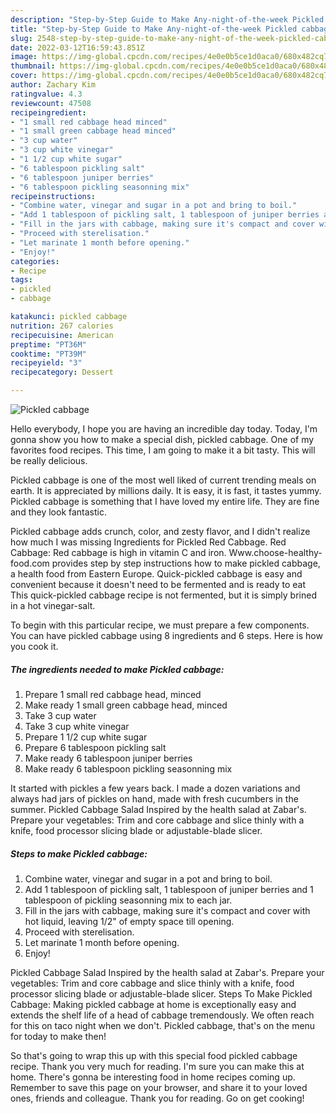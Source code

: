 ```yaml
---
description: "Step-by-Step Guide to Make Any-night-of-the-week Pickled cabbage"
title: "Step-by-Step Guide to Make Any-night-of-the-week Pickled cabbage"
slug: 2548-step-by-step-guide-to-make-any-night-of-the-week-pickled-cabbage
date: 2022-03-12T16:59:43.851Z
image: https://img-global.cpcdn.com/recipes/4e0e0b5ce1d0aca0/680x482cq70/pickled-cabbage-recipe-main-photo.jpg
thumbnail: https://img-global.cpcdn.com/recipes/4e0e0b5ce1d0aca0/680x482cq70/pickled-cabbage-recipe-main-photo.jpg
cover: https://img-global.cpcdn.com/recipes/4e0e0b5ce1d0aca0/680x482cq70/pickled-cabbage-recipe-main-photo.jpg
author: Zachary Kim
ratingvalue: 4.3
reviewcount: 47508
recipeingredient:
- "1 small red cabbage head minced"
- "1 small green cabbage head minced"
- "3 cup water"
- "3 cup white vinegar"
- "1 1/2 cup white sugar"
- "6 tablespoon pickling salt"
- "6 tablespoon juniper berries"
- "6 tablespoon pickling seasonning mix"
recipeinstructions:
- "Combine water, vinegar and sugar in a pot and bring to boil."
- "Add 1 tablespoon of pickling salt, 1 tablespoon of juniper berries and 1 tablespoon of pickling seasonning mix to each jar."
- "Fill in the jars with cabbage, making sure it's compact and cover with hot liquid, leaving 1/2" of empty space till opening."
- "Proceed with sterelisation."
- "Let marinate 1 month before opening."
- "Enjoy!"
categories:
- Recipe
tags:
- pickled
- cabbage

katakunci: pickled cabbage 
nutrition: 267 calories
recipecuisine: American
preptime: "PT36M"
cooktime: "PT39M"
recipeyield: "3"
recipecategory: Dessert

---
```



![Pickled cabbage](https://img-global.cpcdn.com/recipes/4e0e0b5ce1d0aca0/680x482cq70/pickled-cabbage-recipe-main-photo.jpg)

Hello everybody, I hope you are having an incredible day today. Today, I'm gonna show you how to make a special dish, pickled cabbage. One of my favorites food recipes. This time, I am going to make it a bit tasty. This will be really delicious.

Pickled cabbage is one of the most well liked of current trending meals on earth. It is appreciated by millions daily. It is easy, it is fast, it tastes yummy. Pickled cabbage is something that I have loved my entire life. They are fine and they look fantastic.

Pickled cabbage adds crunch, color, and zesty flavor, and I didn't realize how much I was missing Ingredients for Pickled Red Cabbage. Red Cabbage: Red cabbage is high in vitamin C and iron. Www.choose-healthy-food.com provides step by step instructions how to make pickled cabbage, a health food from Eastern Europe. Quick-pickled cabbage is easy and convenient because it doesn't need to be fermented and is ready to eat This quick-pickled cabbage recipe is not fermented, but it is simply brined in a hot vinegar-salt.


To begin with this particular recipe, we must prepare a few components. You can have pickled cabbage using 8 ingredients and 6 steps. Here is how you cook it.

<!--inarticleads1-->

##### The ingredients needed to make Pickled cabbage:

1. Prepare 1 small red cabbage head, minced
1. Make ready 1 small green cabbage head, minced
1. Take 3 cup water
1. Take 3 cup white vinegar
1. Prepare 1 1/2 cup white sugar
1. Prepare 6 tablespoon pickling salt
1. Make ready 6 tablespoon juniper berries
1. Make ready 6 tablespoon pickling seasonning mix


It started with pickles a few years back. I made a dozen variations and always had jars of pickles on hand, made with fresh cucumbers in the summer. Pickled Cabbage Salad Inspired by the health salad at Zabar's. Prepare your vegetables: Trim and core cabbage and slice thinly with a knife, food processor slicing blade or adjustable-blade slicer. 

<!--inarticleads2-->

##### Steps to make Pickled cabbage:

1. Combine water, vinegar and sugar in a pot and bring to boil.
1. Add 1 tablespoon of pickling salt, 1 tablespoon of juniper berries and 1 tablespoon of pickling seasonning mix to each jar.
1. Fill in the jars with cabbage, making sure it's compact and cover with hot liquid, leaving 1/2" of empty space till opening.
1. Proceed with sterelisation.
1. Let marinate 1 month before opening.
1. Enjoy!


Pickled Cabbage Salad Inspired by the health salad at Zabar's. Prepare your vegetables: Trim and core cabbage and slice thinly with a knife, food processor slicing blade or adjustable-blade slicer. Steps To Make Pickled Cabbage: Making pickled cabbage at home is exceptionally easy and extends the shelf life of a head of cabbage tremendously. We often reach for this on taco night when we don't. Pickled cabbage, that's on the menu for today to make then! 

So that's going to wrap this up with this special food pickled cabbage recipe. Thank you very much for reading. I'm sure you can make this at home. There's gonna be interesting food in home recipes coming up. Remember to save this page on your browser, and share it to your loved ones, friends and colleague. Thank you for reading. Go on get cooking!
